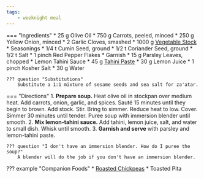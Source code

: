 ```yaml
---
tags:
    - weeknight meal
---
```

=== "Ingredients"
    * 25 g Olive Oil
    * 750 g Carrots, peeled, minced
    * 250 g Yellow Onion, minced
    * 2 Garlic Cloves, smashed
    * 1000 g [Vegetable Stock](stocks/vegetable-stock.md)
    * Seasonings
        * 1/4 t Cumin Seed, ground
        * 1/2 t Coriander Seed, ground
        * 1/2 t Salt
        * 1 pinch Red Pepper Flakes
    * Garnish
        * 15 g Parsley Leaves, chopped
        * Lemon Tahini Sauce
            * 45 g [Tahini Paste](../sauces/tahini-paste.md)
            * 30 g Lemon Juice
            * 1 pinch Kosher Salt
            * 30 g Water

    ??? question "Substitutions"
        Substitute a 1:1 mixture of sesame seeds and sea salt for za'atar.

=== "Directions"
    1. **Prepare soup.** Heat olive oil in stockpan over medium heat. Add carrots, onion, garlic, and spices. Sauté 15 minutes until they begin to brown. Add stock. Stir. Bring to simmer. Reduce heat to low. Cover. Simmer 30 minutes until tender. Puree soup with immersion blender until smooth.
    2. **Mix lemon-tahini sauce.** Add tahini, lemon juice, salt, and water to small dish. Whisk until smooth.
    3. **Garnish and serve** with parsley and lemon-tahini paste.

    ??? question "I don't have an immersion blender. How do I puree the soup?"
        A blender will do the job if you don't have an immersion blender.


??? example "Companion Foods"
    * [Roasted Chickpeas](../legumes/chickpeas/roasted-chickpeas.md)
    * Toasted Pita

[^1]:
    Perelman, Deb. ["Carrot Soup with Tahini and Crisped Chickpeas."](https://smittenkitchen.com/2013/01/carrot-soup-with-tahini-and-crisped-chickpeas/) *Smitten Kitchen.* 3 January 2013.
